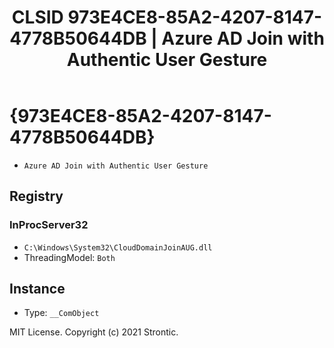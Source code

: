 ﻿---
title: "CLSID 973E4CE8-85A2-4207-8147-4778B50644DB | Azure AD Join with Authentic User Gesture"
excerpt: What is COM-Object CLSID 973E4CE8-85A2-4207-8147-4778B50644DB?
---

# {973E4CE8-85A2-4207-8147-4778B50644DB}

* `Azure AD Join with Authentic User Gesture`

## Registry


### InProcServer32

* `C:\Windows\System32\CloudDomainJoinAUG.dll`
* ThreadingModel: `Both`

## Instance

* Type: `__ComObject`

MIT License. Copyright (c) 2021 Strontic.


